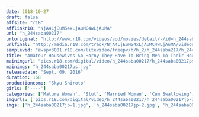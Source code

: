 ```yaml
---
date: 2018-10-27
draft: false
affsite: "r18"
afflinkr18: "NjA4LjEuMS4xLjAuMC4wLjAuMA"
url: "h_244saba00217"
urloriginal: "http://www.r18.com/videos/vod/movies/detail/-/id=h_244saba00217"
urlfinal: "http://media.r18.com/track/NjA4LjEuMS4xLjAuMC4wLjAuMA/videos/vod/movies/detail/-/id=h_244saba00217"
samplevid: "awspv3001.r18.com/litevideo/freepv/h/h_2/h_244saba217/h_244saba217_dmb_w.mp4"
title: "Amateur Housewives So Horny They Have To Bring Men To Their Houses In The Afternoon"
mainimgurl: "pics.r18.com/digital/video/h_244saba00217/h_244saba00217ps.jpg"
mainimgs: "h_244saba00217ps.jpg"
releasedate: "Sept. 09, 2016"
duration: 168
productioncomp: "Skyu Shiroto"
girls: ['----']
categories: ['Mature Woman', 'Slut', 'Married Woman', 'Cum Swallowing', 'Masochist Man', 'Hi-Def']
imgurls: ['pics.r18.com/digital/video/h_244saba00217/h_244saba00217jp-1.jpg', 'pics.r18.com/digital/video/h_244saba00217/h_244saba00217jp-2.jpg', 'pics.r18.com/digital/video/h_244saba00217/h_244saba00217jp-3.jpg', 'pics.r18.com/digital/video/h_244saba00217/h_244saba00217jp-4.jpg', 'pics.r18.com/digital/video/h_244saba00217/h_244saba00217jp-5.jpg', 'pics.r18.com/digital/video/h_244saba00217/h_244saba00217jp-6.jpg', 'pics.r18.com/digital/video/h_244saba00217/h_244saba00217jp-7.jpg', 'pics.r18.com/digital/video/h_244saba00217/h_244saba00217jp-8.jpg', 'pics.r18.com/digital/video/h_244saba00217/h_244saba00217jp-9.jpg', 'pics.r18.com/digital/video/h_244saba00217/h_244saba00217jp-10.jpg', 'pics.r18.com/digital/video/h_244saba00217/h_244saba00217jp-11.jpg', 'pics.r18.com/digital/video/h_244saba00217/h_244saba00217jp-12.jpg', 'pics.r18.com/digital/video/h_244saba00217/h_244saba00217jp-13.jpg', 'pics.r18.com/digital/video/h_244saba00217/h_244saba00217jp-14.jpg', 'pics.r18.com/digital/video/h_244saba00217/h_244saba00217jp-15.jpg', 'pics.r18.com/digital/video/h_244saba00217/h_244saba00217jp-16.jpg', 'pics.r18.com/digital/video/h_244saba00217/h_244saba00217jp-17.jpg', 'pics.r18.com/digital/video/h_244saba00217/h_244saba00217jp-18.jpg', 'pics.r18.com/digital/video/h_244saba00217/h_244saba00217jp-19.jpg', 'pics.r18.com/digital/video/h_244saba00217/h_244saba00217jp-20.jpg']
imgs: ['h_244saba00217jp-1.jpg', 'h_244saba00217jp-2.jpg', 'h_244saba00217jp-3.jpg', 'h_244saba00217jp-4.jpg', 'h_244saba00217jp-5.jpg', 'h_244saba00217jp-6.jpg', 'h_244saba00217jp-7.jpg', 'h_244saba00217jp-8.jpg', 'h_244saba00217jp-9.jpg', 'h_244saba00217jp-10.jpg', 'h_244saba00217jp-11.jpg', 'h_244saba00217jp-12.jpg', 'h_244saba00217jp-13.jpg', 'h_244saba00217jp-14.jpg', 'h_244saba00217jp-15.jpg', 'h_244saba00217jp-16.jpg', 'h_244saba00217jp-17.jpg', 'h_244saba00217jp-18.jpg', 'h_244saba00217jp-19.jpg', 'h_244saba00217jp-20.jpg']
---
```

